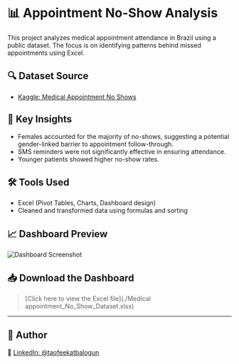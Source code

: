 # 📊 Appointment No-Show Analysis

This project analyzes medical appointment attendance in Brazil using a public dataset. The focus is on identifying patterns behind missed appointments using Excel.

## 🔍 Dataset Source
- [Kaggle: Medical Appointment No Shows](https://www.kaggle.com/datasets/joniarroba/noshowappointments)

## 📌 Key Insights
- Females accounted for the majority of no-shows, suggesting a potential gender-linked barrier to appointment follow-through.
- SMS reminders were not significantly effective in ensuring attendance.
- Younger patients showed higher no-show rates.

## 🛠️ Tools Used
- Excel (Pivot Tables, Charts, Dashboard design)
- Cleaned and transformed data using formulas and sorting

## 📈 Dashboard Preview
![Dashboard Screenshot](./assets/dashboard-preview.png)

## 📥 Download the Dashboard
> [Click here to view the Excel file](./Medical appointment_No_Show_Dataset.xlsx)

---

## 📎 Author

🔗 [LinkedIn: @taofeekatbalogun](https://www.linkedin.com/in/taofeekatbalogun)


